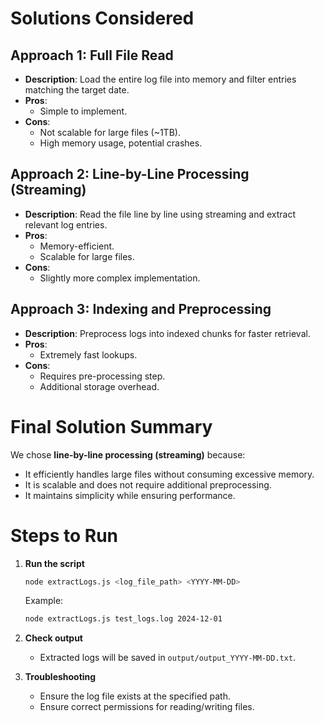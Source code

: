 # Solutions Considered

## Approach 1: Full File Read
- **Description**: Load the entire log file into memory and filter entries matching the target date.
- **Pros**:
  - Simple to implement.
- **Cons**:
  - Not scalable for large files (~1TB).
  - High memory usage, potential crashes.

## Approach 2: Line-by-Line Processing (Streaming)
- **Description**: Read the file line by line using streaming and extract relevant log entries.
- **Pros**:
  - Memory-efficient.
  - Scalable for large files.
- **Cons**:
  - Slightly more complex implementation.

## Approach 3: Indexing and Preprocessing
- **Description**: Preprocess logs into indexed chunks for faster retrieval.
- **Pros**:
  - Extremely fast lookups.
- **Cons**:
  - Requires pre-processing step.
  - Additional storage overhead.

# Final Solution Summary
We chose **line-by-line processing (streaming)** because:
- It efficiently handles large files without consuming excessive memory.
- It is scalable and does not require additional preprocessing.
- It maintains simplicity while ensuring performance.

# Steps to Run

1. **Run the script**
   ```sh
   node extractLogs.js <log_file_path> <YYYY-MM-DD>
   ```
   Example:
   ```sh
   node extractLogs.js test_logs.log 2024-12-01
   ```

2. **Check output**
   - Extracted logs will be saved in `output/output_YYYY-MM-DD.txt`.

3. **Troubleshooting**
   - Ensure the log file exists at the specified path.
   - Ensure correct permissions for reading/writing files.

